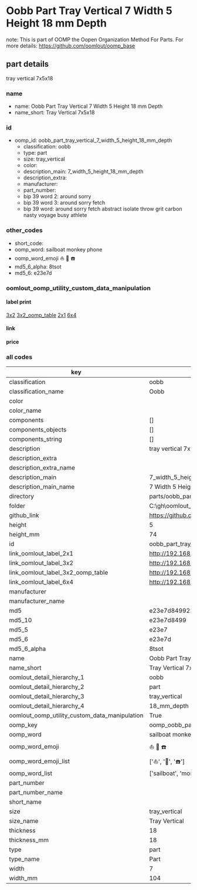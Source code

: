 # Oobb Part Tray Vertical 7 Width 5 Height 18 mm Depth  

note: This is part of OOMP the Oopen Organization Method For Parts. For more details: https://github.com/oomlout/oomp_base

##  part details
  



tray vertical 7x5x18



### name
* name: Oobb Part Tray Vertical 7 Width 5 Height 18 mm Depth
* name_short: Tray Vertical 7x5x18 
### id
* oomp_id: oobb_part_tray_vertical_7_width_5_height_18_mm_depth
  * classification: oobb
  * type: part
  * size: tray_vertical
  * color: 
  * description_main: 7_width_5_height_18_mm_depth
  * description_extra: 
  * manufacturer: 
  * part_number: 
  * bip 39 word 2: around sorry
  * bip 39 word 3: around sorry fetch
  * bip 39 word: around sorry fetch abstract isolate throw grit carbon nasty voyage busy athlete

### other_codes
* short_code: 
* oomp_word: sailboat monkey phone
* oomp_word_emoji :sailboat: :monkey: :phone:
* md5_6_alpha: 8tsot
* md5_6: e23e7d






### oomlout_oomp_utility_custom_data_manipulation
#### label print
[3x2](http://192.168.1.245:1112/?label=oomp%208tsot)
[3x2_oomp_table](http://192.168.1.108:1112/?label=oomp%208tsot)
[2x1](http://192.168.1.242:1112/?label=oomp%208tsot)
[6x4](http://192.168.1.55:1112/?label=oomp%208tsot)    

#### link

                              

#### price







### all codes 
| key | value |  
| --- | --- |  
| classification | oobb |  
| classification_name | Oobb |  
| color |  |  
| color_name |  |  
| components | [] |  
| components_objects | [] |  
| components_string | [] |  
| description | tray vertical 7x5x18 |  
| description_extra |  |  
| description_extra_name |  |  
| description_main | 7_width_5_height_18_mm_depth |  
| description_main_name | 7 Width 5 Height 18 mm Depth |  
| directory | parts/oobb_part_tray_vertical_7_width_5_height_18_mm_depth |  
| folder | C:\gh\oomlout_oobb_version_4_generated_parts\parts\oobb_part_tray_vertical_7_width_5_height_18_mm_depth |  
| github_link | https://github.com/oomlout/oomlout_oomp_part_src/tree/main/parts/oobb_part_tray_vertical_7_width_5_height_18_mm_depth |  
| height | 5 |  
| height_mm | 74 |  
| id | oobb_part_tray_vertical_7_width_5_height_18_mm_depth |  
| link_oomlout_label_2x1 | http://192.168.1.242:1112/?label=oomp%208tsot |  
| link_oomlout_label_3x2 | http://192.168.1.245:1112/?label=oomp%208tsot |  
| link_oomlout_label_3x2_oomp_table | http://192.168.1.108:1112/?label=oomp%208tsot |  
| link_oomlout_label_6x4 | http://192.168.1.55:1112/?label=oomp%208tsot |  
| manufacturer |  |  
| manufacturer_name |  |  
| md5 | e23e7d8499226cd7853b400eaab3d861 |  
| md5_10 | e23e7d8499 |  
| md5_5 | e23e7 |  
| md5_6 | e23e7d |  
| md5_6_alpha | 8tsot |  
| name | Oobb Part Tray Vertical 7 Width 5 Height 18 mm Depth |  
| name_short | Tray Vertical 7x5x18  |  
| oomlout_detail_hierarchy_1 | oobb |  
| oomlout_detail_hierarchy_2 | part |  
| oomlout_detail_hierarchy_3 | tray_vertical |  
| oomlout_detail_hierarchy_4 | 18_mm_depth |  
| oomlout_oomp_utility_custom_data_manipulation | True |  
| oomp_key | oomp_oobb_part_tray_vertical_7_width_5_height_18_mm_depth |  
| oomp_word | sailboat monkey phone |  
| oomp_word_emoji | :sailboat: :monkey: :phone: |  
| oomp_word_emoji_list | [':sailboat:', ':monkey:', ':phone:'] |  
| oomp_word_list | ['sailboat', 'monkey', 'phone'] |  
| part_number |  |  
| part_number_name |  |  
| short_name |  |  
| size | tray_vertical |  
| size_name | Tray Vertical |  
| thickness | 18 |  
| thickness_mm | 18 |  
| type | part |  
| type_name | Part |  
| width | 7 |  
| width_mm | 104 |  
